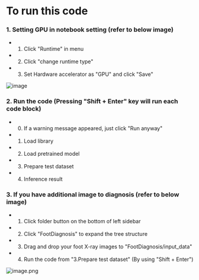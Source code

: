 # To run this code

### 1. Setting GPU in notebook setting (refer to below image)
 - 1. Click "Runtime" in menu
 - 2. Click "change runtime type"
 - 3. Set Hardware accelerator as "GPU" and click "Save"
 
 ![image](https://user-images.githubusercontent.com/38489569/204458864-ab27f43a-db01-494c-8df0-3b976330cf48.png)
 
### 2. Run the code (Pressing "Shift + Enter" key will run each code block)
- 0. If a warning message appeared, just click "Run anyway" 
- 1. Load library
- 2. Load pretrained model
- 3. Prepare test dataset
- 4. Inference result

### 3. If you have additional image to diagnosis (refer to below image)
- 1. Click folder button on the bottom of left sidebar
- 2. Click "FootDiagnosis" to expand the tree structure
- 3. Drag and drop your foot X-ray images to "FootDiagnosis/input_data"
- 4. Run the code from "3.Prepare test dataset" (By using "Shift + Enter")

![image.png](attachment:93f1b506-8afa-4d4d-8b18-4f32fd3c9da4.png)
